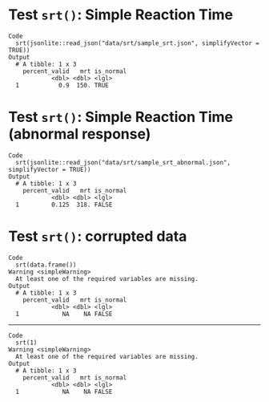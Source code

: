 # Test `srt()`: Simple Reaction Time

    Code
      srt(jsonlite::read_json("data/srt/sample_srt.json", simplifyVector = TRUE))
    Output
      # A tibble: 1 x 3
        percent_valid   mrt is_normal
                <dbl> <dbl> <lgl>    
      1           0.9  150. TRUE     

# Test `srt()`: Simple Reaction Time (abnormal response)

    Code
      srt(jsonlite::read_json("data/srt/sample_srt_abnormal.json", simplifyVector = TRUE))
    Output
      # A tibble: 1 x 3
        percent_valid   mrt is_normal
                <dbl> <dbl> <lgl>    
      1         0.125  318. FALSE    

# Test `srt()`: corrupted data

    Code
      srt(data.frame())
    Warning <simpleWarning>
      At least one of the required variables are missing.
    Output
      # A tibble: 1 x 3
        percent_valid   mrt is_normal
                <dbl> <dbl> <lgl>    
      1            NA    NA FALSE    

---

    Code
      srt(1)
    Warning <simpleWarning>
      At least one of the required variables are missing.
    Output
      # A tibble: 1 x 3
        percent_valid   mrt is_normal
                <dbl> <dbl> <lgl>    
      1            NA    NA FALSE    

